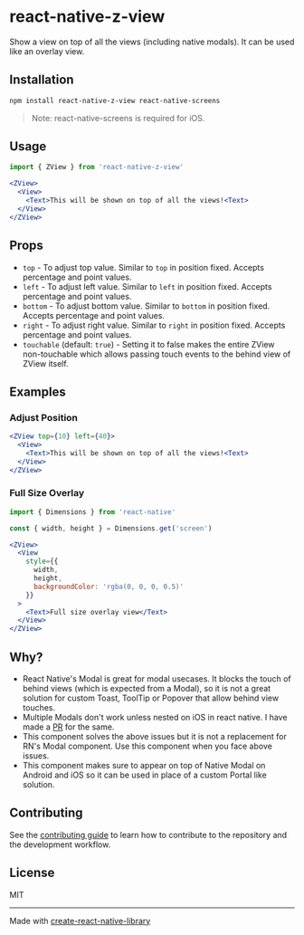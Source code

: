 # react-native-z-view

Show a view on top of all the views (including native modals). It can be used like an overlay view.

## Installation

```sh
npm install react-native-z-view react-native-screens
```

> Note: react-native-screens is required for iOS.

## Usage

```jsx
import { ZView } from 'react-native-z-view'

<ZView>
  <View>
    <Text>This will be shown on top of all the views!<Text>
  </View>
</ZView>
```

## Props

- `top` - To adjust top value. Similar to `top` in position fixed. Accepts percentage and point values.
- `left` - To adjust left value. Similar to `left` in position fixed. Accepts percentage and point values.
- `bottom` - To adjust bottom value. Similar to `bottom` in position fixed. Accepts percentage and point values.
- `right` - To adjust right value. Similar to `right` in position fixed. Accepts percentage and point values.
- `touchable` (default: `true`) - Setting it to false makes the entire ZView non-touchable which allows passing touch events to the behind view of ZView itself.

## Examples

### Adjust Position

```jsx
<ZView top={10} left={40}>
  <View>
    <Text>This will be shown on top of all the views!<Text>
  </View>
</ZView>
```

### Full Size Overlay

```jsx
import { Dimensions } from 'react-native'

const { width, height } = Dimensions.get('screen')

<ZView>
  <View
    style={{
      width,
      height,
      backgroundColor: 'rgba(0, 0, 0, 0.5)'
    }}
  >
    <Text>Full size overlay view</Text>
  </View>
</ZView>
```

## Why?

- React Native's Modal is great for modal usecases. It blocks the touch of behind views (which is expected from a Modal), so it is not a great solution for custom Toast, ToolTip or Popover that allow behind view touches.
- Multiple Modals don't work unless nested on iOS in react native. I have made a [PR](https://github.com/facebook/react-native/pull/31498) for the same.
- This component solves the above issues but it is not a replacement for RN's Modal component. Use this component when you face above issues.
- This component makes sure to appear on top of Native Modal on Android and iOS so it can be used in place of a custom Portal like solution.

## Contributing

See the [contributing guide](CONTRIBUTING.md) to learn how to contribute to the repository and the development workflow.

## License

MIT

---

Made with [create-react-native-library](https://github.com/callstack/react-native-builder-bob)
